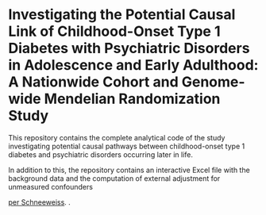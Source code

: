 # Investigating the Potential Causal Link of Childhood-Onset Type 1 Diabetes with Psychiatric Disorders in Adolescence and Early Adulthood: A Nationwide Cohort and Genome-wide Mendelian Randomization Study

This repository contains the complete analytical code of the study investigating potential causal pathways between childhood-onset type 1 diabetes and psychiatric disorders occurring later in life.

In addition to this, the repository contains an interactive Excel file with the background data and the computation of external adjustment for unmeasured confounders 

<a href="https://onlinelibrary.wiley.com/doi/10.1002/pds.1200">per Schneeweiss</a>.
.
